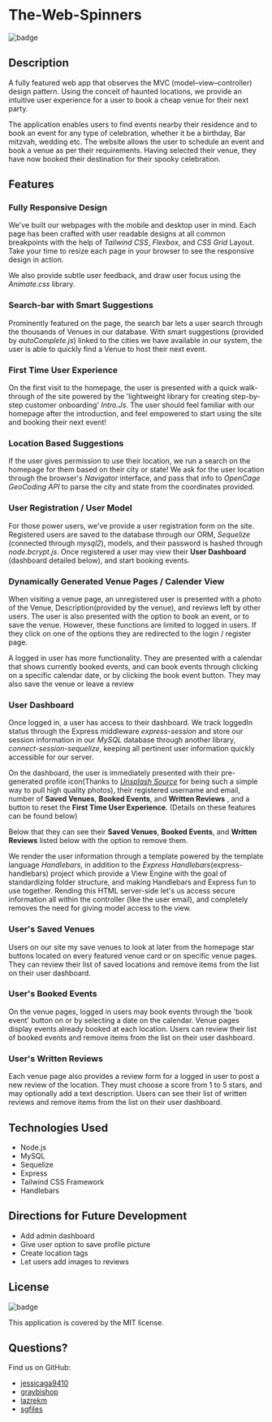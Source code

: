 # The-Web-Spinners

![badge](https://img.shields.io/badge/license-MIT-green)

## Description

A fully featured web app that observes the MVC (model–view–controller) design pattern. Using the conceit of haunted locations, we provide an intuitive user experience for a user to book a cheap venue for their next party.

The application enables users to find events nearby their residence and to book an event for any type of celebration, whether it be a birthday, Bar mitzvah, wedding etc. The website allows the user to schedule an event and book a venue as per their requirements. Having selected their venue, they have now booked their destination for their spooky celebration.

## Features

### Fully Responsive Design

We've built our webpages with the mobile and desktop user in mind. Each page has been crafted with user readable designs at all common breakpoints with the help of *Tailwind CSS*, *Flexbox*, and *CSS Grid* Layout. Take your time to resize each page in your browser to see the responsive design in action.

We also provide subtle user feedback, and draw user focus using the *Animate.css* library.

### Search-bar with Smart Suggestions

Prominently featured on the page, the search bar lets a user search through the thousands of Venues in our database. With smart suggestions (provided by *autoComplete.js*) linked to the cities we have available in our system, the user is able to quickly find a Venue to host their next event.

### First Time User Experience

On the first visit to the homepage, the user is presented with a quick walk-through of the site powered by the 'lightweight library for creating step-by-step customer onboarding' *Intro.Js*. The user should feel familiar with our homepage after the introduction, and feel empowered to start using the site and booking their next event!

### Location Based Suggestions

If the user gives permission to use their location, we run a search on the homepage for them based on their city or state! We ask for the user location through the browser's *Navigator* interface, and pass that info to *OpenCage GeoCoding API* to parse the city and state from the coordinates provided.

### User Registration / User Model

For those power users, we've provide a user registration form on the site. Registered users are saved to the database through our ORM, *Sequelize* (connected through *mysql2*), models, and their password is hashed through *node.bcrypt.js*. Once registered a user may view their **User Dashboard** (dashboard detailed below), and start booking events.

### Dynamically Generated Venue Pages / Calender View

When visiting a venue page, an unregistered user is presented with a photo of the Venue, Description(provided by the venue), and reviews left by other users. The user is also presented with the option to book an event, or to save the venue. However, these functions are limited to logged in users. If they click on one of the options they are redirected to the login / register page.

A logged in user has more functionality. They are presented with a calendar that shows currently booked events, and can book events through clicking on a specific calendar date, or by clicking the book event button. They may also save the venue or leave a review

### User Dashboard

Once logged in, a user has access to their dashboard. We track loggedIn status through the Express middleware *express-session* and store our session information in our *MySQL* database through another library, *connect-session-sequelize*, keeping all pertinent user information quickly accessible for our server.

On the dashboard, the user is immediately presented with their pre-generated profile icon(Thanks to [*Unsplash Source*](https://source.unsplash.com/) for being such a simple way to pull high quality photos), their registered username and email, number of **Saved Venues**, **Booked Events**, and **Written Reviews** , and a button to reset the **First Time User Experience**. (Details on these features can be found below)

Below that they can see their **Saved Venues**, **Booked Events**, and **Written Reviews** listed below with the option to remove them.

We render the user information through a template powered by the template language *Handlebars*, in addition to the *Express Handlebars*(express-handlebars) project which provide a View Engine with the goal of standardizing folder structure, and making Handlebars and Express fun to use together. Rending this HTML server-side let's us access secure information all within the controller (like the user email), and completely removes the need for giving model access to the view.

### User's Saved Venues

Users on our site my save venues to look at later from the homepage star buttons located on every featured venue card or on specific venue pages. They can review their list of saved locations and remove items from the list on their user dashboard.

### User's Booked Events

On the venue pages, logged in users may book events through the 'book event' button on or by selecting a date on the calendar. Venue pages display events already booked at each location. Users can review their list of booked events and remove items from the list on their user dashboard.

### User's Written Reviews

Each venue page also provides a review form for a logged in user to post a new review of the location. They must choose a score from 1 to 5 stars, and may optionally add a text description. Users can see their list of written reviews and remove items from the list on their user dashboard.

## Technologies Used

- Node.js
- MySQL
- Sequelize
- Express
- Tailwind CSS Framework
- Handlebars
  
## Directions for Future Development

- Add admin dashboard
- Give user option to save profile picture
- Create location tags
- Let users add images to reviews

## License

![badge](https://img.shields.io/badge/license-MIT-green)

This application is covered by the MIT license.

## Questions?

Find us on GitHub:

- [jessicaga9410](https://github.com/Jessicaga9410)
- [graybishop](https://github.com/graybishop)
- [lazrekm](https://github.com/lazrekm)
- [sgfiles](https://github.com/sgfiles)
